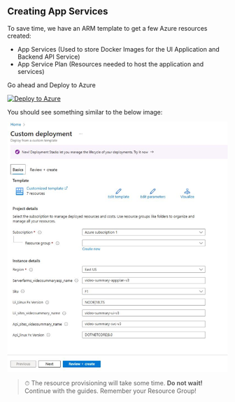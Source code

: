 ## Creating App Services

To save time, we have an ARM template to get a few Azure resources created:

- App Services (Used to store Docker Images for the UI Application and Backend API Service)
- App Service Plan (Resources needed to host the application and services)

Go ahead and Deploy to Azure

[![Deploy to Azure](https://aka.ms/deploytoazurebutton)](https://portal.azure.com/#create/Microsoft.Template/uri/https%3A%2F%2Fraw.githubusercontent.com%2Ffelipecembranelli%2Fyoutubeblink%2Frefs%2Fheads%2FNEW_ARCHITECTURE%2F03-B-Create-app-services%2Fazuredeploy-app-svc.json)


You should see something similar to the below image:

![alt text](../img/azure_deploy_template_webapp.JPG)

> ⏱ The resource provisioning will take some time. **Do not wait!** Continue with the guides. Remember your Resource Group!
